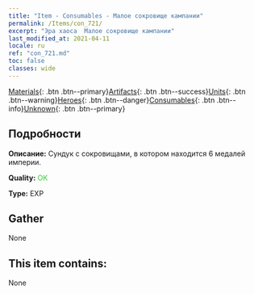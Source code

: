 ```yaml
---
title: "Item - Consumables - Малое сокровище кампании"
permalink: /Items/con_721/
excerpt: "Эра хаоса  Малое сокровище кампании"
last_modified_at: 2021-04-11
locale: ru
ref: "con_721.md"
toc: false
classes: wide
---
```

 [Materials](/ru/Items/){: .btn .btn--primary}[Artifacts](/ru/Items/Artifacts/){: .btn .btn--success}[Units](/ru/Items/Units/){: .btn .btn--warning}[Heroes](/ru/Items/Heroes/){: .btn .btn--danger}[Consumables](/ru/Items/Consumables/){: .btn .btn--info}[Unknown](/ru/Items/Unknown/){: .btn .btn--primary}

## Подробности
 **Описание:** Сундук с сокровищами, в котором находится 6 медалей империи.

 **Quality:** <span style="color: #32CD32">OK</span>

 **Type:** EXP

## Gather

  None

## This item contains:

  None

